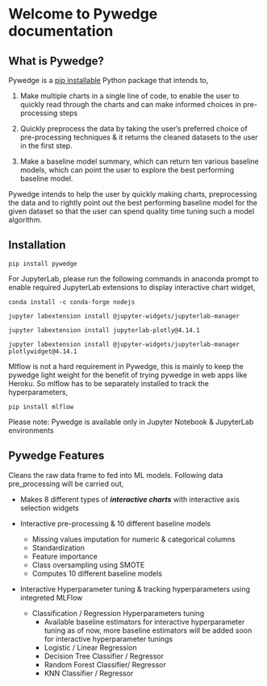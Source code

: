 # Welcome to Pywedge documentation

## What is Pywedge?
Pywedge is a [pip installable](https://pypi.org/project/pywedge/) Python package that intends to,

1. Make multiple charts in a single line of code, to enable the user to quickly read through the charts and can make informed choices in pre-processing steps

2. Quickly preprocess the data by taking the user’s preferred choice of pre-processing techniques & it returns the cleaned datasets to the user in the first step.

3. Make a baseline model summary, which can return ten various baseline models, which can point the user to explore the best performing baseline model.

Pywedge intends to help the user by quickly making charts, preprocessing the data and to rightly point out the best performing baseline model for the given dataset so that the user can spend quality time tuning such a model algorithm.

## Installation


```
pip install pywedge
```

For JupyterLab, please run the following commands in anaconda prompt to enable required JupyterLab extensions to display interactive chart widget,

```
conda install -c conda-forge nodejs

jupyter labextension install @jupyter-widgets/jupyterlab-manager

jupyter labextension install jupyterlab-plotly@4.14.1

jupyter labextension install @jupyter-widgets/jupyterlab-manager plotlywidget@4.14.1
```

Mlflow is not a hard requirement in Pywedge, this is mainly to keep the pywedge light weight for the benefit of trying pywedge in web apps like Heroku. So mlflow has to be separately installed to track the hyperparameters,

```
pip install mlflow
```

Please note: Pywedge is available only in Jupyter Notebook & JupyterLab environments

## Pywedge Features
Cleans the raw data frame to fed into ML models. Following data pre_processing will be carried out,

* Makes 8 different types of ***interactive charts*** with interactive axis selection widgets

* Interactive pre-processing & 10 different baseline models
    * Missing values imputation for numeric & categorical columns
    * Standardization
    * Feature importance
    * Class oversampling using SMOTE
    * Computes 10 different baseline models

 * Interactive Hyperparameter tuning & tracking hyperparameters using integreted MLFlow
    * Classification / Regression Hyperparameters tuning
        * Available baseline estimators for interactive hyperparameter tuning as of now, more baseline estimators will be added soon for interactive hyperparameter tunings
        * Logistic / Linear Regression
        * Decision Tree Classifier / Regressor
        * Random Forest Classifier/ Regressor
        * KNN Classifier / Regressor
